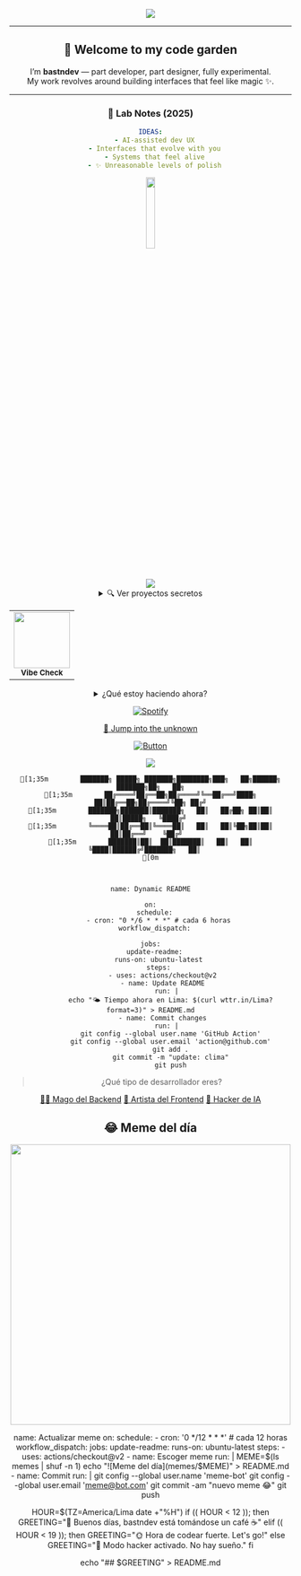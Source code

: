 <!-- README para @bastndev (Full-width Edition) -->

<p align="center">
  <img src="https://capsule-render.vercel.app/api?type=waving&color=gradient&height=250&section=header&text=bastndev%20Lab&fontSize=50&fontAlignY=40&desc=Experiments%20in%20code%20and%20design%20beyond%20the%20edge&descAlignY=60&descAlign=50" />
</p>

---

<h2 align="center">🧠 Welcome to my code garden</h2>

<p align="center">
  I’m <strong>bastndev</strong> — part developer, part designer, fully experimental.<br>
  My work revolves around building interfaces that feel like magic ✨.
</p>

---

<h3 align="center">🧪 Lab Notes (2025)</h3>

<div align="center">

```yaml
IDEAS:
  - AI-assisted dev UX
  - Interfaces that evolve with you
  - Systems that feel alive
  - ✨ Unreasonable levels of polish
```



<!-- TODO: Visit View -->
<p align="center" ><img width="18%" src="https://profile-counter.glitch.me/{bastndev}/count.svg"/></p>

<img src="https://readme-typing-svg.herokuapp.com/?lines=Hola+mundo!;Soy+bastndev;Creo+cosas+locas&center=true&color=0FFFB7&size=24">

<!-- 🧠 START PROJECTS -->
<details>
  <summary>🔍 Ver proyectos secretos</summary>

  - 👻 `ghost-theme`: Tema que se adapta a la hora del día
  - 🪐 `galactic`: UI kit interestelar

</details>
<!-- 🧠 END PROJECTS -->

<table>
  <tr>
    <td width="100%" align="center">
      <img src="https://media.giphy.com/media/du3J3cXyzhj75IOgvA/giphy.gif" width="100px"><br/>
      <sub><b>Vibe Check</b></sub>
    </td>
  </tr>
</table>


<details>
  <summary>¿Qué estoy haciendo ahora?</summary>

  <details>
    <summary>🧪 Proyecto experimental</summary>
    Estoy explorando UIs que responden al ritmo de música 🎵.
  </details>

  <details>
    <summary>📚 Aprendiendo</summary>
    Rust + WebAssembly, baby!
  </details>
</details>


[![Spotify](https://spotify-github-profile.vercel.app/api/view?uid=31b1r5da4mncf0np1u4qgi6flr4u&cover_image=true&theme=novatorem&bar_color=53b14f&bar_color_cover=false)](https://open.spotify.com/user/bastndev)


[🔗 Jump into the unknown](https://example.com)


[![Button](https://img.shields.io/badge/-Click%20Me-black?style=for-the-badge)](https://bastndev.dev)

<img src="https://capsule-render.vercel.app/api?type=rect&color=0:212121,100:0F0F0F&height=100&section=footer&text=bastndev%20zone&fontColor=00FFAA" />

```ansi
[1;35m        ███████╗ █████╗ ███████╗████████╗███╗   ██╗██████╗ ███████╗██╗   ██╗
[1;35m        ██╔════╝██╔══██╗██╔════╝╚══██╔══╝████╗  ██║██╔══██╗██╔════╝╚██╗ ██╔╝
[1;35m        ███████╗███████║███████╗   ██║   ██╔██╗ ██║██║  ██║█████╗   ╚████╔╝ 
[1;35m        ╚════██║██╔══██║╚════██║   ██║   ██║╚██╗██║██║  ██║██╔══╝    ╚██╔╝  
[1;35m        ███████║██║  ██║███████║   ██║   ██║ ╚████║██████╔╝███████╗   ██║   
[0m



name: Dynamic README

on:
  schedule:
    - cron: "0 */6 * * *" # cada 6 horas
  workflow_dispatch:

jobs:
  update-readme:
    runs-on: ubuntu-latest
    steps:
      - uses: actions/checkout@v2
      - name: Update README
        run: |
          echo "🌤️ Tiempo ahora en Lima: $(curl wttr.in/Lima?format=3)" > README.md
      - name: Commit changes
        run: |
          git config --global user.name 'GitHub Action'
          git config --global user.email 'action@github.com'
          git add .
          git commit -m "update: clima"
          git push
```

> ¿Qué tipo de desarrollador eres?

[🧙‍♂️ Mago del Backend](https://github.com/bastndev/bastndev/issues/new?title=soy-backend)
[🎨 Artista del Frontend](https://github.com/bastndev/bastndev/issues/new?title=soy-frontend)
[🧠 Hacker de IA](https://github.com/bastndev/bastndev/issues/new?title=soy-ia)


## 😂 Meme del día

<img src="https://raw.githubusercontent.com/bastndev/bastndev/main/memes/meme_04.jpg" width="500"/>


name: Actualizar meme
on:
  schedule:
    - cron: '0 */12 * * *' # cada 12 horas
  workflow_dispatch:
jobs:
  update-readme:
    runs-on: ubuntu-latest
    steps:
      - uses: actions/checkout@v2
      - name: Escoger meme
        run: |
          MEME=$(ls memes | shuf -n 1)
          echo "![Meme del día](memes/$MEME)" > README.md
      - name: Commit
        run: |
          git config --global user.name 'meme-bot'
          git config --global user.email 'meme@bot.com'
          git commit -am "nuevo meme 😂"
          git push


HOUR=$(TZ=America/Lima date +"%H")
if (( HOUR < 12 )); then
  GREETING="🌅 Buenos días, bastndev está tomándose un café ☕"
elif (( HOUR < 19 )); then
  GREETING="🌞 Hora de codear fuerte. Let's go!"
else
  GREETING="🌙 Modo hacker activado. No hay sueño."
fi

echo "## $GREETING" > README.md
